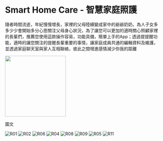 # Smart Home Care - 智慧家庭照護

隨者時間流逝，年紀慢慢增長，家裡的父母陸續變成家中的爺爺奶奶，為人子女多多少少會開始多分心思關注父母身心狀況，為了讓您可以更加的適時關心照顧家裡的長輩們，推薦您使用這款操作容易，功能具備，簡單上手的App；透過提提醒功能，適時的讓您關注的提醒長輩重要的事情，讓家庭成員共通的編輯資料及維護，並透過家庭聊天室與家人互相聯絡，彼此之間增進感情減少你我的距離


[<img src="https://i.imgur.com/I58bWLd.png" width="200">](https://play.google.com/store/apps/details?id=com.czerny.smarthomecare)


圖文


![R01](https://user-images.githubusercontent.com/77201717/123233798-f3b54880-d50c-11eb-9b58-b8b7531b962b.png)
![R02](https://user-images.githubusercontent.com/77201717/123260156-d3df4e00-d527-11eb-96f5-baf7ac2cd195.png)
![R06](https://user-images.githubusercontent.com/77201717/123260213-e5c0f100-d527-11eb-9e6e-b58dd029bc7b.png)
![R04](https://user-images.githubusercontent.com/77201717/123260344-0a1ccd80-d528-11eb-85aa-60bf3dc82a55.png)
![R08](https://user-images.githubusercontent.com/77201717/123260700-73044580-d528-11eb-9c62-32c2f64ebc70.png)
![R09](https://user-images.githubusercontent.com/77201717/123260763-87e0d900-d528-11eb-93ec-41ef31cfa717.png)
![R05](https://user-images.githubusercontent.com/77201717/123260541-42241080-d528-11eb-855d-35410a80f71d.png)
![R11](https://user-images.githubusercontent.com/77201717/123260777-8dd6ba00-d528-11eb-826e-7907047f47bd.png)
